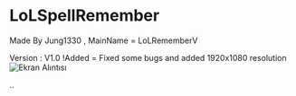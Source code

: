 # LoLSpellRemember
Made By Jung1330 , MainName = LoLRememberV



Version : V1.0
!Added = Fixed some bugs and added 1920x1080 resolution
![Ekran Alıntısı](https://user-images.githubusercontent.com/81483108/114376796-a3c21900-9b8e-11eb-8a6f-6241b24ab5a0.PNG)


..
